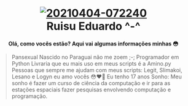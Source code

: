 <h1 align="center">
  <br>
<a href="https://ibb.co/bKqkLB9"><img src="https://i.ibb.co/TgpsR83/20210404-072240.png" alt="20210404-072240" border="0"></a>
  <br>
  Ruisu Eduardo ^-^
  <br>
</h1>

<h4 align="center">Olá, como vocês estão? Aqui vai algumas informações minhas 😳</h4>

> Pansexual
> Nascido no Paraguai não me zoem ;-;
> Programador em Python
> Livraria que eu mais uso em meus scripts é a Amino.py
> Pessoas que sempre me ajudam com meus scripts: Legit, Slimakoi, Lesano e Logyn eu amo vocês 😳❤️🤙
> Eu tenho 17 anos
> Sonho: Meu sonho é fazer um curso de ciência da computação e ir para as estações espaciais fazer pesquisas envolvendo computação e programação.
